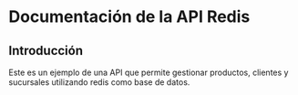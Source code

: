 # Documentación de la API Redis

## Introducción
Este es un ejemplo de una API que permite gestionar productos, clientes y sucursales utilizando redis como base de datos.
